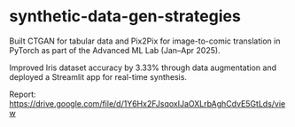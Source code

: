 # synthetic-data-gen-strategies
Built CTGAN for tabular data and Pix2Pix for image-to-comic translation in PyTorch as part of the Advanced ML Lab (Jan–Apr 2025).

Improved Iris dataset accuracy by 3.33% through data augmentation and deployed a Streamlit app for real-time synthesis.

Report: https://drive.google.com/file/d/1Y6Hx2FJsqoxIJaOXLrbAghCdvE5GtLds/view
